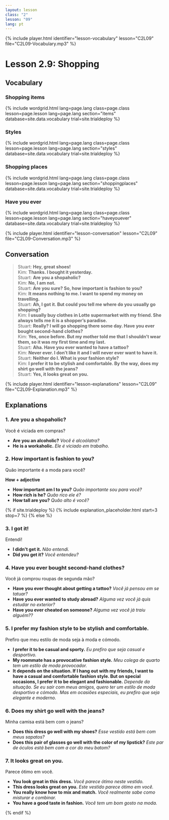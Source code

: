 ```yaml
---
layout: lesson
class: "2"
lesson: "09"
lang: pt
---
```


{% include player.html identifier="lesson-vocabulary" lesson="C2L09" file="C2L09-Vocabulary.mp3" %}
# Lesson 2.9: Shopping 

## Vocabulary

### Shopping items 

{% include wordgrid.html lang=page.lang
		class=page.class 
		lesson=page.lesson 
		lang=page.lang
		section="items"
		database=site.data.vocabulary 
		trial=site.trialdeploy %}


### Styles

{% include wordgrid.html lang=page.lang
		class=page.class 
		lesson=page.lesson 
		lang=page.lang
		section="styles"
		database=site.data.vocabulary 
		trial=site.trialdeploy %}



### Shopping places

{% include wordgrid.html lang=page.lang
		class=page.class 
		lesson=page.lesson
		lang=page.lang 
		section="shoppingplaces"
		database=site.data.vocabulary 
		trial=site.trialdeploy %}

### Have you ever

{% include wordgrid.html lang=page.lang
		class=page.class 
		lesson=page.lesson 
		lang=page.lang
		section="haveyouever"
		database=site.data.vocabulary 
		trial=site.trialdeploy %}


{% include player.html identifier="lesson-conversation" lesson="C2L09" file="C2L09-Conversation.mp3" %}
## Conversation


> Stuart: **Hey, great shoes!**  
> Kim: **Thanks. I bought it yesterday.**  
> Stuart: **Are you a shopaholic?**  
> Kim: **No, I am not.**  
> Stuart: **Are you sure? So, how important is fashion to you?**  
> Kim: **It means nothing to me. I want to spend my money on travelling.**  
> Stuart: **Ah, I got it. But could you tell me where do you usually go shopping?**  
> Kim: **I usually buy clothes in Lotte supermarket with my friend. She always tells me it is a shopper’s paradise.**  
> Stuart: **Really? I will go shopping there some day. Have you ever bought second-hand clothes?**  
> Kim: **Yes, once before. But my mother told me that I shouldn’t wear them, so it was my first time and my last.**  
> Stuart: **Aha. Have you ever wanted to have a tattoo?**  
> Kim: **Never ever. I don’t like it and I will never ever want to have it.**  
> Stuart: **Neither do I. What is your fashion style?**  
> Kim: **I prefer it to be stylish and comfortable. By the way, does my shirt go well with the jeans?**  
> Stuart: **Yes, it looks great on you.**  



{% include player.html identifier="lesson-explanations" lesson="C2L09" file="C2L09-Explanation.mp3" %}



## Explanations
### 1. Are you a shopaholic?

Você é viciada em compras?

- **Are you an alcoholic?** *Você é alcoólatra?*
- **He is a workaholic.** *Ele é viciado em trabalho.*


### 2. How  important is fashion to you?

Quão importante é a moda para você?

**How + adjective**

- **How important am I to you?** *Quão importante sou para você?*
- **How rich is he?** *Quão rico ele é?*
- **How tall are you?** *Quão alto é você?*

{% if site.trialdeploy %}
	{% include explanation_placeholder.html start=3 stop=7 %}
	{% else %}

### 3. I got it!

Entendi!

- **I didn't get it.** *Não entendi.*
- **Did you get it?** *Você entendeu?*


### 4. Have you ever bought second-hand clothes?

Você já comprou roupas de segunda mão?

- **Have you ever thought about getting a tattoo?** *Você já pensou em se tatuar?*
- **Have you ever wanted to study abroad?** *Alguma vez você já quis estudar no exterior?*
- **Have you ever cheated on someone?** *Alguma vez você já traiu alguém??* 

### 5. I prefer my fashion style to be stylish and comfortable.

Prefiro que meu estilo de moda seja à moda e cómodo.

- **I prefer it to be casual and sporty.** *Eu prefiro que seja casual e desportivo.*
- **My roommate has a provocative fashion style.** *Meu colega de quarto tem um estilo de moda provocador.*
- **It depends on the situation. If I hang out with my friends, I want to have a casual and comfortable fashion style. But on special occasions, I prefer it to be elegant and fashionable.** *Depende da situação. Se eu sair com meus amigos, quero ter um estilo de moda desportivo e cómodo. Mas em ocasiões especiais, eu prefiro que seja elegante e moderno.*

### 6. Does my shirt go well with the jeans?

Minha camisa está bem com o jeans?

- **Does this dress go well with my shoes?** *Esse vestido está bem com meus sapatos?*
- **Does this pair of glasses go well with the color of my lipstick?** *Este par de óculos está bem com a cor do meu batom?*

### 7. It looks great on you.

Parece ótimo em você. 

- **You look great in this dress.** *Você parece ótimo neste vestido.*
- **This dress looks great on you.** *Este vestido parece ótimo em você.*
- **You really know how to mix and match.** *Você realmente sabe como misturar e combinar.*
- **You have a good taste in fashion.** *Você tem um bom gosto na moda.*

{% endif %}
